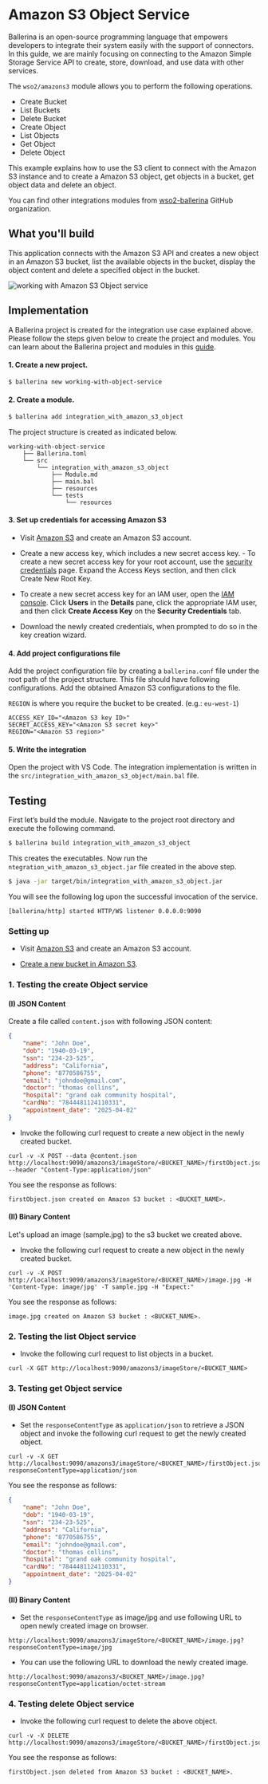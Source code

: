 # Amazon S3 Object Service

Ballerina is an open-source programming language that empowers developers to integrate their system easily with the 
support of connectors. In this guide, we are mainly focusing on connecting to the Amazon Simple Storage Service API to create, store, download, and use data with other services.  

The `wso2/amazons3` module allows you to perform the following operations.

* Create Bucket
* List Buckets
* Delete Bucket
* Create Object
* List Objects
* Get Object
* Delete Object


This example explains how to use the S3 client to connect with the Amazon S3 instance and to create a Amazon S3 object, get objects in a bucket, get object data and delete an object.

You can find other integrations modules from [wso2-ballerina](https://github.com/wso2-ballerina) GitHub organization.

## What you'll build

This application connects with the Amazon S3 API and creates a new object in an Amazon S3 bucket, list the available objects in the bucket, display the object content and delete a specified object in the bucket.

![working with Amazon S3 Object service](../../../../../assets/img/amazon-s3-object-service.png)

<!-- INCLUDE_MD: ../../../../../tutorial-prerequisites.md -->

<!-- INCLUDE_MD: ../../../../../tutorial-get-the-code.md -->

## Implementation

A Ballerina project is created for the integration use case explained above. Please follow the steps given 
below to create the project and modules. You can learn about the Ballerina project and modules in this 
[guide](https://ei.docs.wso2.com/en/latest/ballerina-integrator/develop/using-modules/#creating-a-project).

#### 1. Create a new project.

```bash
$ ballerina new working-with-object-service
```

#### 2. Create a module.

```bash
$ ballerina add integration_with_amazon_s3_object
```

The project structure is created as indicated below.

```
working-with-object-service
    ├── Ballerina.toml
    └── src
        └── integration_with_amazon_s3_object
            ├── Module.md
            ├── main.bal
            ├── resources
            └── tests
                └── resources
```

#### 3. Set up credentials for accessing Amazon S3

- Visit [Amazon S3](https://aws.amazon.com/s3/) and create an Amazon S3 account.

- Create a new access key, which includes a new secret access key.
        - To create a new secret access key for your root account, use the [security credentials](https://console.aws.amazon.com/iam/home?#security_credential) page. Expand the Access Keys section, and then click Create New Root Key.

-  To create a new secret access key for an IAM user, open the [IAM console](https://console.aws.amazon.com/iam/home?region=us-east-1#home). Click **Users** in the **Details** pane, click the appropriate IAM user, and then click **Create Access Key** on the **Security Credentials** tab.
   
- Download the newly created credentials, when prompted to do so in the key creation wizard.

#### 4. Add project configurations file

Add the project configuration file by creating a `ballerina.conf` file under the root path of the project structure. 
This file should have following configurations. Add the obtained Amazon S3 configurations to the file.

`REGION` is where you require the bucket to be created. (e.g.: `eu-west-1`)

```
ACCESS_KEY_ID="<Amazon S3 key ID>"
SECRET_ACCESS_KEY="<Amazon S3 secret key>"
REGION="<Amazon S3 region>"
```

#### 5. Write the integration
Open the project with VS Code. The integration implementation is written in the `src/integration_with_amazon_s3_object/main.bal` file.

<!-- INCLUDE_CODE: src/integration_with_amazon_s3_object/main.bal -->

## Testing 

First let’s build the module. Navigate to the project root directory and execute the following command.

```bash
$ ballerina build integration_with_amazon_s3_object
```

This creates the executables. Now run the `ntegration_with_amazon_s3_object.jar` file created in the above step.

```bash
$ java -jar target/bin/integration_with_amazon_s3_object.jar
```
You will see the following log upon the successful invocation of the service.

```log
[ballerina/http] started HTTP/WS listener 0.0.0.0:9090
```

### Setting up

- Visit [Amazon S3](https://aws.amazon.com/s3/) and create an Amazon S3 account.

- [Create a new bucket in Amazon S3](https://docs.aws.amazon.com/AmazonS3/latest/gsg/CreatingABucket.html).

### 1. Testing the create Object service 

#### (I) JSON Content
Create a file called `content.json` with following JSON content:
```json
{
    "name": "John Doe",
    "dob": "1940-03-19",
    "ssn": "234-23-525",
    "address": "California",
    "phone": "8770586755",
    "email": "johndoe@gmail.com",
    "doctor": "thomas collins",
    "hospital": "grand oak community hospital",
    "cardNo": "7844481124110331",
    "appointment_date": "2025-04-02"
}
```
- Invoke the following curl request to create a new object in the newly created bucket.
```
curl -v -X POST --data @content.json http://localhost:9090/amazons3/imageStore/<BUCKET_NAME>/firstObject.json --header "Content-Type:application/json"
```
You see the response as follows:
```
firstObject.json created on Amazon S3 bucket : <BUCKET_NAME>.
```

#### (II) Binary Content
Let's upload an image (sample.jpg) to the s3 bucket we created above. 
- Invoke the following curl request to create a new object in the newly created bucket.
```
curl -v -X POST http://localhost:9090/amazons3/imageStore/<BUCKET_NAME>/image.jpg -H 'Content-Type: image/jpg' -T sample.jpg -H "Expect:"
```
You see the response as follows:
```
image.jpg created on Amazon S3 bucket : <BUCKET_NAME>.
```

### 2. Testing the list Object service 

- Invoke the following curl request to list objects in a bucket.

```
curl -X GET http://localhost:9090/amazons3/imageStore/<BUCKET_NAME>
```

### 3. Testing get Object service
#### (I) JSON Content
- Set the `responseContentType` as `application/json` to retrieve a JSON object and invoke the following curl request to get the newly created object.
```
curl -v -X GET http://localhost:9090/amazons3/imageStore/<BUCKET_NAME>/firstObject.json?responseContentType=application/json
```
You see the response as follows:
```json
{
    "name": "John Doe",
    "dob": "1940-03-19",
    "ssn": "234-23-525",
    "address": "California",
    "phone": "8770586755",
    "email": "johndoe@gmail.com",
    "doctor": "thomas collins",
    "hospital": "grand oak community hospital",
    "cardNo": "7844481124110331",
    "appointment_date": "2025-04-02"
}
```

#### (II) Binary Content
- Set the `responseContentType` as image/jpg and use following URL to open newly created image on browser.
```
http://localhost:9090/amazons3/imageStore/<BUCKET_NAME>/image.jpg?responseContentType=image/jpg
```

- You can use the following URL to download the newly created image.
```
http://localhost:9090/amazons3/<BUCKET_NAME>/image.jpg?responseContentType=application/octet-stream
```

### 4. Testing delete Object service

- Invoke the following curl request to delete the above object.
```
curl -v -X DELETE http://localhost:9090/amazons3/imageStore/<BUCKET_NAME>/firstObject.json
```
You see the response as follows:
```
firstObject.json deleted from Amazon S3 bucket : <BUCKET_NAME>.
```
